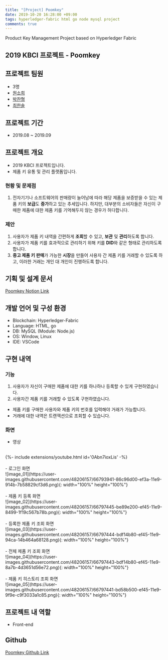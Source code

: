 ```yaml
---
title: "[Project] Poomkey"
date: 2019-10-20 16:28:00 +09:00
tags: hyperledger-fabric html go node mysql project
comments: true
---
```


Product Key Management Project based on Hyperledger Fabric

## 2019 KBCI 프로젝트 - Poomkey

## 프로젝트 팀원
- 3명
- [원소희](https://github.com/infiduk)
- [박찬형](https://github.com/ch-4ml)
- [최한솔](https://github.com/9992)

## 프로젝트 기간
- 2019.08 ~ 2019.09

## 프로젝트 개요
- 2019 KBCI 프로젝트입니다.
- 제품 키 유통 및 관리 플랫폼입니다.

### 현황 및 문제점
1. 전자기기나 소프트웨어의 판매량이 늘어남에 따라 해당 제품을 보증받을 수 있는 제품 키의 **보급**도 **증가**하고 있는 추세입니다. 하지만, 대부분의 소비자들은 자신이 구매한 제품에 대한 제품 키를 기억해두지 않는 경우가 허다합니다.

### 제안
1. 사용자가 제품 키 내역을 간편하게 **조회**할 수 있고, **보관** 및 **관리**하도록 합니다.
2. 사용자가 제품 키를 효과적으로 관리하기 위해 키를 **DID**와 같은 형태로 관리하도록 합니다.
3. **중고 제품 키 판매**가 가능한 **시장**을 만들어 사용자 간 제품 키를 거래할 수 있도록 하고, 이러한 거래는 개인 대 개인이 진행하도록 합니다.

## 기획 및 설계 문서
[Poomkey Notion Link](https://www.notion.so/b445eb6b55314f6a9690e96646256b09)

## 개발 언어 및 구성 환경
- Blockchain: Hyperledger-Fabric
- Language: HTML, go
- DB: MySQL (Module: Node.js)
- OS: Window, Linux
- IDE: VSCode

## 구현 내역

### 기능
1. 사용자가 자신이 구매한 제품에 대한 키를 하나하나 등록할 수 있게 구현하였습니다.
2. 사용자간 제품 키를 거래할 수 있도록 구현하였습니다.
  - 제품 키를 구매한 사용자와 제품 키의 번호를 입력해야 거래가 가능합니다.
  - 거래에 대한 내역은 트랜잭션으로 조회할 수 있습니다.

### 화면
- 영상
<br />
{%- include extensions/youtube.html id='0Abn7ioxLis' -%}
<br />
<br />
- 로그인 화면
<br />
![image_01](https://user-images.githubusercontent.com/48206157/66793941-86c96d00-ef3a-11e9-914b-7b58829cf3d6.png){: width="100%" height="100%"}
<br />
<br />
- 제품 키 등록 화면
<br />
![image_02](https://user-images.githubusercontent.com/48206157/66797445-be89e200-ef45-11e9-8499-1f19c567b78b.png){: width="100%" height="100%"}
<br />
<br />
- 등록한 제품 키 조회 화면
<br />
![image_03](https://user-images.githubusercontent.com/48206157/66797444-bdf14b80-ef45-11e9-94ca-14b464a68128.png){: width="100%" height="100%"}
<br />
<br />
- 전체 제품 키 조회 화면
<br />
![image_04](https://user-images.githubusercontent.com/48206157/66797443-bdf14b80-ef45-11e9-8a7b-4d3651d56e72.png){: width="100%" height="100%"}
<br />
<br />
- 제품 키 히스토리 조회 화면
<br />
![image_05](https://user-images.githubusercontent.com/48206157/66797441-bd58b500-ef45-11e9-9f9e-c9f3033a1c85.png){: width="100%" height="100%"}

## 프로젝트 내 역할
- Front-end

## Github
[Poomkey Github Link](https://github.com/infiduk/PoomKey)